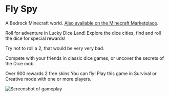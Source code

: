 # Fly Spy

A Bedrock Minecraft world. [Also available on the Minecraft Marketplace](https://www.minecraft.net/en-us/marketplace/pdp?id=fd0b004d-2b93-4ae6-b982-657579b13a95).

Roll for adventure in Lucky Dice Land! Explore the dice cities, find and roll the dice for special rewards!

Try not to roll a 2, that would be very very bad.

Compete with your friends in classic dice games, or uncover the secrets of the Dice mob.

Over 900 rewards
2 free skins
You can fly!
Play this game in Survival or Creative mode with one or more players.

![Screenshot of gameplay](https://xforgeassets001.xboxlive.com/pf-title-b63a0803d3653643-20ca2/df24b67a-8b7e-46b0-8398-a4666644dfc2/FlySpy_Thumbnail_0.jpg)
